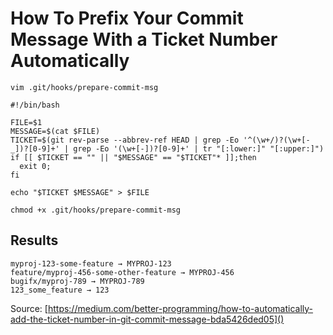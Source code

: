 # How To Prefix Your Commit Message With a Ticket Number Automatically

```shell
vim .git/hooks/prepare-commit-msg
```

```shell
#!/bin/bash

FILE=$1
MESSAGE=$(cat $FILE)
TICKET=$(git rev-parse --abbrev-ref HEAD | grep -Eo '^(\w+/)?(\w+[-_])?[0-9]+' | grep -Eo '(\w+[-])?[0-9]+' | tr "[:lower:]" "[:upper:]")
if [[ $TICKET == "" || "$MESSAGE" == "$TICKET"* ]];then
  exit 0;
fi

echo "$TICKET $MESSAGE" > $FILE
```

```shell
chmod +x .git/hooks/prepare-commit-msg
```

## Results

```
myproj-123-some-feature → MYPROJ-123
feature/myproj-456-some-other-feature → MYPROJ-456
bugifx/myproj-789 → MYPROJ-789
123_some_feature → 123
```

Source: [https://medium.com/better-programming/how-to-automatically-add-the-ticket-number-in-git-commit-message-bda5426ded05]()
